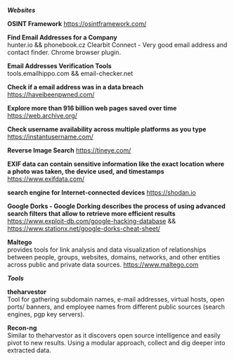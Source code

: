 ***Websites***  

**OSINT Framework**
https://osintframework.com/  

**Find Email Addresses for a Company**  
hunter.io && phonebook.cz 
Clearbit Connect -  Very good email address and contact finder. Chrome browser plugin.

**Email Addresses Verification Tools**  
tools.emailhippo.com && email-checker.net

**Check if a email address was in a data breach**
https://haveibeenpwned.com/

**Explore more than 916 billion web pages saved over time**
https://web.archive.org/

**Check username availability across multiple platforms as you type**
https://instantusername.com/ 

**Reverse Image Search**
https://tineye.com/  

**EXIF data can contain sensitive information like the exact location where a photo was taken, the device used, and timestamps**
https://www.exifdata.com/  

**search engine for Internet-connected devices**
https://shodan.io  

**Google Dorks - Google Dorking describes the process of using advanced search filters that allow to retrieve more efficient results** 
https://www.exploit-db.com/google-hacking-database  &&  https://www.stationx.net/google-dorks-cheat-sheet/  

**Maltego**  
provides tools for link analysis and data visualization of relationships between people, groups, websites, domains, networks, and other entities across public and private data sources.
https://www.maltego.com  




***Tools***    


**theharvestor**  
Tool for gathering subdomain names, e-mail addresses, virtual hosts, open ports/ banners, and employee names from different public sources (search engines, pgp key servers).  

**Recon-ng**  
Similar to theharvestor as it discovers open source intelligence and easily pivot to new results. Using a modular approach, collect and dig deeper into extracted data.  

